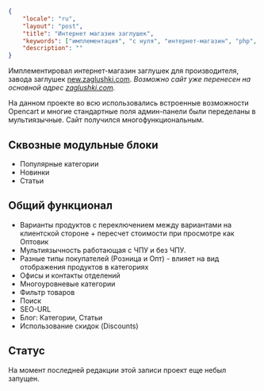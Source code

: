 ```json
{
	"locale": "ru",
	"layout": "post",
	"title": "Интернет магазин заглушек",
	"keywords": ["имплементация", "с нуля", "интернет-магазин", "php", "sql", "shared hosting", "opencart", "opencart 2.3", "seo url", "мультиязычность", "варианты"],
	"description": ""
}
```

Имплементировал интернет-магазин заглушек для производителя, завода заглушек [new.zaglushki.com](http://new.zaglushki.com). *Возможно сайт уже перенесен на основной адрес [zaglushki.com](http://zaglushki.com).*

На данном проекте во всю использовались встроенные возможности Opencart и многие стандартные поля админ-панели были переделаны в мультиязычные. Сайт получился многофункциональным.

## Сквозные модульные блоки

* Популярные категории
* Новинки
* Статьи

## Общий функционал

* Варианты продуктов c переключением между вариантами на клиентской стороне + пересчет стоимости при просмотре как Оптовик
* Мультиязычность работающая с ЧПУ и без ЧПУ.
* Разные типы покупателей (Розница и Опт) - влияет на вид  отображения продуктов в категориях
* Офисы и контакты отделений
* Многоуровневые категории
* Фильтр товаров
* Поиск
* SEO-URL
* Блог: Категории, Статьи
* Использование скидок (Discounts)

## Статус

На момент последней редакции этой записи проект еще небыл запущен.